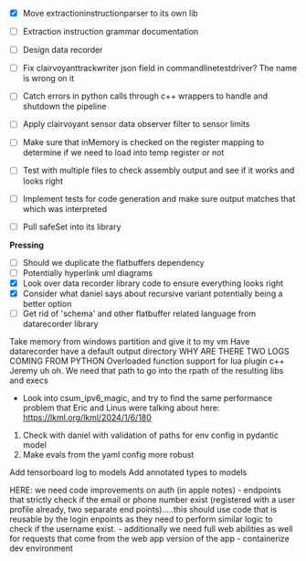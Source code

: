 - [x] Move extractioninstructionparser to its own lib
- [ ] Extraction instruction grammar documentation
- [ ] Design data recorder
- [ ] Fix clairvoyanttrackwriter json field in commandlinetestdriver? The name is wrong on it
- [ ] Catch errors in python calls through c++ wrappers to handle and shutdown the pipeline
- [ ] Apply clairvoyant sensor data observer filter to sensor limits
- [ ] Make sure that inMemory is checked on the register mapping to determine if we need to load into temp register or not
- [ ] Test with multiple files to check assembly output and see if it works and looks right
- [ ] Implement tests for code generation and make sure output matches that which was interpreted
- [ ] Pull safeSet into its library


**Pressing**
- [ ] Should we duplicate the flatbuffers dependency
- [ ] Potentially hyperlink uml diagrams
- [x] Look over data recorder library code to ensure everything looks right
- [x] Consider what daniel says about recursive variant potentially being a better option
- [ ] Get rid of 'schema' and other flatbuffer related language from datarecorder library

Take memory from windows partition and give it to my vm
Have datarecorder have a default output directory
WHY ARE THERE TWO LOGS COMING FROM PYTHON
Overloaded function support for lua plugin c++
Jeremy uh oh. We need that path to go into the rpath of the resulting libs and execs

- Look into csum_ipv6_magic, and try to find the same performance problem that Eric and Linus were talking about here: https://lkml.org/lkml/2024/1/6/180
1. Check with daniel with validation of paths for env config in pydantic model
2. Make evals from the yaml config more robust

Add tensorboard log to models
Add annotated types to models


HERE:
we need code improvements on auth (in apple notes)
	- endpoints that strictly check if the email or phone number exist (registered with a user profile already, two separate end points).....this should use code that is reusable by the login enpoints as they need to perform similar logic to check if the username exist. 
	- additionally we need full web abilities as well for requests that come from the web app version of the app
	- 
containerize dev environment

